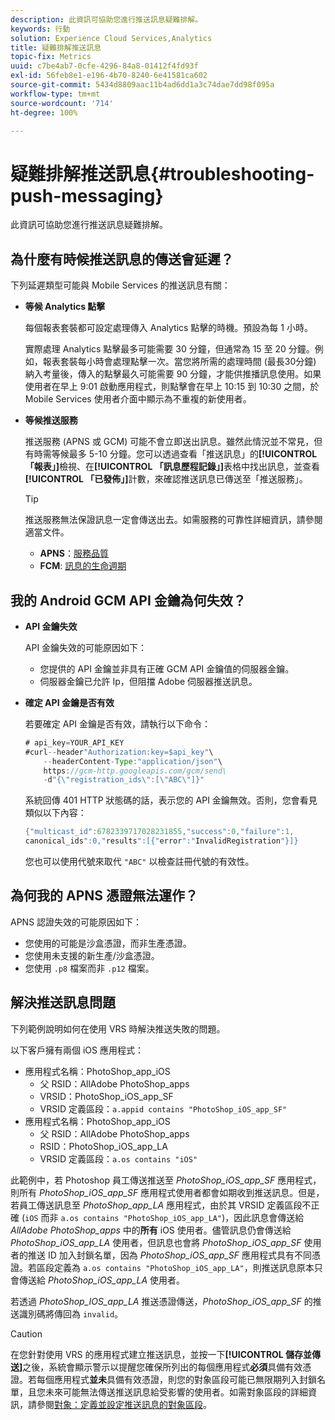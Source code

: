 ```yaml
---
description: 此資訊可協助您進行推送訊息疑難排解。
keywords: 行動
solution: Experience Cloud Services,Analytics
title: 疑難排解推送訊息
topic-fix: Metrics
uuid: c7be4ab7-0cfe-4296-84a8-01412f4fd93f
exl-id: 56feb8e1-e196-4b70-8240-6e41581ca602
source-git-commit: 5434d8809aac11b4ad6dd1a3c74dae7dd98f095a
workflow-type: tm+mt
source-wordcount: '714'
ht-degree: 100%

---
```


# 疑難排解推送訊息{#troubleshooting-push-messaging}

此資訊可協助您進行推送訊息疑難排解。

## 為什麼有時候推送訊息的傳送會延遲？

下列延遲類型可能與 Mobile Services 的推送訊息有關：

* **等候 Analytics 點擊**

   每個報表套裝都可設定處理傳入 Analytics 點擊的時機。預設為每 1 小時。

   實際處理 Analytics 點擊最多可能需要 30 分鐘，但通常為 15 至 20 分鐘。例如，報表套裝每小時會處理點擊一次。當您將所需的處理時間 (最長30分鐘) 納入考量後，傳入的點擊最久可能需要 90 分鐘，才能供推播訊息使用。如果使用者在早上 9:01 啟動應用程式，則點擊會在早上 10:15 到 10:30 之間，於 Mobile Services 使用者介面中顯示為不重複的新使用者。

* **等候推送服務**

   推送服務 (APNS 或 GCM) 可能不會立即送出訊息。雖然此情況並不常見，但有時需等候最多 5-10 分鐘。您可以透過查看「推送訊息」的&#x200B;**[!UICONTROL 「報表」]**&#x200B;檢視、在&#x200B;**[!UICONTROL 「訊息歷程記錄」]**&#x200B;表格中找出訊息，並查看&#x200B;**[!UICONTROL 「已發佈」]**&#x200B;計數，來確認推送訊息已傳送至「推送服務」。

   >[!TIP]
   >
   >推送服務無法保證訊息一定會傳送出去。如需服務的可靠性詳細資訊，請參閱適當文件。
   >
   >* **APNS**：[服務品質](https://developer.apple.com/library/content/documentation/NetworkingInternet/Conceptual/RemoteNotificationsPG/APNSOverview.html#//apple_ref/doc/uid/TP40008194-CH8-SW5)
   >* **FCM**: [訊息的生命週期](https://firebase.google.com/docs/cloud-messaging/concept-options#lifetime)


## 我的 Android GCM API 金鑰為何失效？

* **API 金鑰失效**

   API 金鑰失效的可能原因如下：

   * 您提供的 API 金鑰並非具有正確 GCM API 金鑰值的伺服器金鑰。
   * 伺服器金鑰已允許 Ip，但阻擋 Adobe 伺服器推送訊息。

* **確定 API 金鑰是否有效**

   若要確定 API 金鑰是否有效，請執行以下命令：

   ```java
   # api_key=YOUR_API_KEY
   #curl--header"Authorization:key=$api_key"\
       --headerContent-Type:"application/json"\ 
       https://gcm-http.googleapis.com/gcm/send\
       -d"{\"registration_ids\":[\"ABC\"]}"
   ```

   系統回傳 401 HTTP 狀態碼的話，表示您的 API 金鑰無效。否則，您會看見類似以下內容：

   ```java
   {"multicast_id":6782339717028231855,"success":0,"failure":1,
   canonical_ids":0,"results":[{"error":"InvalidRegistration"}]}
   ```

   您也可以使用代號來取代 `"ABC"` 以檢查註冊代號的有效性。

## 為何我的 APNS 憑證無法運作？

APNS 認證失效的可能原因如下：

* 您使用的可能是沙盒憑證，而非生產憑證。
* 您使用未支援的新生產/沙盒憑證。
* 您使用 `.p8` 檔案而非 `.p12` 檔案。

## 解決推送訊息問題

下列範例說明如何在使用 VRS 時解決推送失敗的問題。

以下客戶擁有兩個 iOS 應用程式：

* 應用程式名稱：PhotoShop_app_iOS
   * 父 RSID：AllAdobe PhotoShop_apps
   * VRSID：PhotoShop_iOS_app_SF
   * VRSID 定義區段：`a.appid contains "PhotoShop_iOS_app_SF"`
* 應用程式名稱：PhotoShop_app_iOS
   * 父 RSID：AllAdobe PhotoShop_apps
   * RSID：PhotoShop_iOS_app_LA
   * VRSID 定義區段：`a.os contains "iOS"`

此範例中，若 Photoshop 員工傳送推送至 *PhotoShop_iOS_app_SF* 應用程式，則所有 *PhotoShop_iOS_app_SF* 應用程式使用者都會如期收到推送訊息。但是，若員工傳送訊息至 *PhotoShop_app_LA* 應用程式，由於其 VRSID 定義區段不正確 (`iOS` 而非 `a.os contains "PhotoShop_iOS_app_LA"`)，因此訊息會傳送給 *AllAdobe PhotoShop_apps* 中的&#x200B;**所有** iOS 使用者。儘管訊息仍會傳送給 *PhotoShop_iOS_app_LA* 使用者，但訊息也會將 *PhotoShop_iOS_app_SF* 使用者的推送 ID 加入封鎖名單，因為 *PhotoShop_iOS_app_SF* 應用程式具有不同憑證。若區段定義為 `a.os contains "PhotoShop_iOS_app_LA"`，則推送訊息原本只會傳送給 *PhotoShop_iOS_app_LA* 使用者。

若透過 *PhotoShop_IOS_app_LA* 推送憑證傳送，*PhotoShop_iOS_app_SF* 的推送識別碼將傳回為 `invalid`。

>[!CAUTION]
>
>在您針對使用 VRS 的應用程式建立推送訊息，並按一下&#x200B;**[!UICONTROL 儲存並傳送]**&#x200B;之後，系統會顯示警示以提醒您確保所列出的每個應用程式&#x200B;**必須**&#x200B;具備有效憑證。若每個應用程式&#x200B;**並未**&#x200B;具備有效憑證，則您的對象區段可能已無限期列入封鎖名單，且您未來可能無法傳送推送訊息給受影響的使用者。如需對象區段的詳細資訊，請參閱[對象：定義並設定推送訊息的對象區段](/help/using/in-app-messaging/t-create-push-message/c-audience-push-message.md)。
